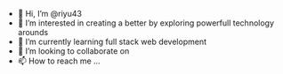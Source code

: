 - 👋 Hi, I’m @riyu43
- 👀 I’m interested in  creating a better by exploring powerfull technology arounds
- 🌱 I’m currently learning full stack web development
- 💞️ I’m looking to collaborate on 
- 📫 How to reach me ...

<!---
riyu43/riyu43 is a ✨ special ✨ repository because its `README.md` (this file) appears on your GitHub profile.
You can click the Preview link to take a look at your changes.
--->
